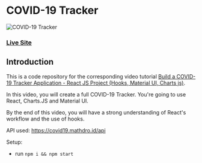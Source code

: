 # COVID-19 Tracker
![COVID-19 Tracker](https://i.ibb.co/X87BqVY/Screenshot-2020-04-13-at-10-14-58.png)

### [Live Site](https://covid-19-tracker-br.netlify.app/)

## Introduction
This is a code repository for the corresponding video tutorial [Build a COVID-19 Tracker Application - React JS Project (Hooks, Material UI, Charts js)](https://www.youtube.com/watch?v=khJlrj3Y6Ls&t=4953s). 

In this video, you will create a full COVID-19 Tracker. You're going to use React, Charts.JS and Material UI.

By the end of this video, you will have a strong understanding of React's workflow and the use of hooks.

API used: https://covid19.mathdro.id/api

Setup:
- run ```npm i && npm start```
